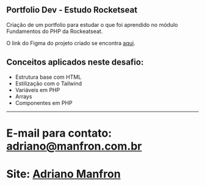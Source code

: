 ## Portfolio Dev - Estudo Rocketseat

Criação de um portfolio para estudar o que foi aprendido no módulo Fundamentos do PHP da Rockeatseat.

O link do Figma do projeto criado se encontra [aqui](https://www.figma.com/community/file/1426251628808157943).

## Conceitos aplicados neste desafio:

* Estrutura base com HTML
* Estilização com o Tailwind
* Variáveis em PHP
* Arrays
* Componentes em PHP


------------------------------------------------------------------------------------------------------------

# E-mail para contato: adriano@manfron.com.br

# Site: [Adriano Manfron](https://manfron.com)